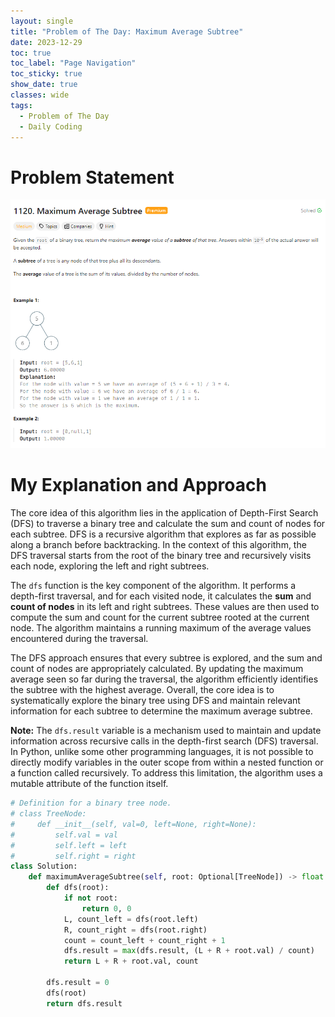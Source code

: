 ```yaml
---
layout: single
title: "Problem of The Day: Maximum Average Subtree"
date: 2023-12-29
toc: true
toc_label: "Page Navigation"
toc_sticky: true
show_date: true
classes: wide
tags:
  - Problem of The Day
  - Daily Coding
---
```

# Problem Statement
[![problem](/assets/images/2023-12-29_02-33-46-maximum-average-subtree.png)](/assets/images/2023-12-29_02-33-46-maximum-average-subtree.png)

# My Explanation and Approach
The core idea of this algorithm lies in the application of Depth-First Search (DFS) to traverse a binary tree and calculate the sum and count of nodes for each subtree. DFS is a recursive algorithm that explores as far as possible along a branch before backtracking. In the context of this algorithm, the DFS traversal starts from the root of the binary tree and recursively visits each node, exploring the left and right subtrees.

The `dfs` function is the key component of the algorithm. It performs a depth-first traversal, and for each visited node, it calculates the **sum** and **count of nodes** in its left and right subtrees. These values are then used to compute the sum and count for the current subtree rooted at the current node. The algorithm maintains a running maximum of the average values encountered during the traversal.

The DFS approach ensures that every subtree is explored, and the sum and count of nodes are appropriately calculated. By updating the maximum average seen so far during the traversal, the algorithm efficiently identifies the subtree with the highest average. Overall, the core idea is to systematically explore the binary tree using DFS and maintain relevant information for each subtree to determine the maximum average subtree.

**Note:** The `dfs.result` variable is a mechanism used to maintain and update information across recursive calls in the depth-first search (DFS) traversal. In Python, unlike some other programming languages, it is not possible to directly modify variables in the outer scope from within a nested function or a function called recursively. To address this limitation, the algorithm uses a mutable attribute of the function itself.

```python
# Definition for a binary tree node.
# class TreeNode:
#     def __init__(self, val=0, left=None, right=None):
#         self.val = val
#         self.left = left
#         self.right = right
class Solution:
    def maximumAverageSubtree(self, root: Optional[TreeNode]) -> float:
        def dfs(root):
            if not root:
                return 0, 0
            L, count_left = dfs(root.left)
            R, count_right = dfs(root.right)
            count = count_left + count_right + 1
            dfs.result = max(dfs.result, (L + R + root.val) / count)
            return L + R + root.val, count

        dfs.result = 0
        dfs(root)
        return dfs.result 
```